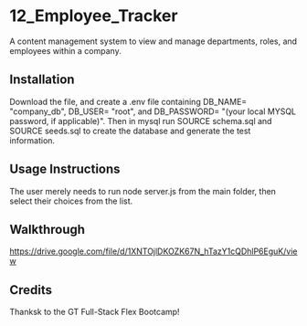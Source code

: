 # 12_Employee_Tracker
A content management system to view and manage departments, roles, and employees within a company.

## Installation
Download the file, and create a .env file containing DB_NAME= "company_db", DB_USER= "root", and DB_PASSWORD= "(your local MYSQL password, if applicable)". Then in mysql run SOURCE schema.sql and SOURCE seeds.sql to create the database and generate the test information.

## Usage Instructions
The user merely needs to run node server.js from the main folder, then select their choices from the list.
## Walkthrough
https://drive.google.com/file/d/1XNTOjlDKOZK67N_hTazY1cQDhlP6EguK/view

## Credits
Thanksk to the GT Full-Stack Flex Bootcamp!
